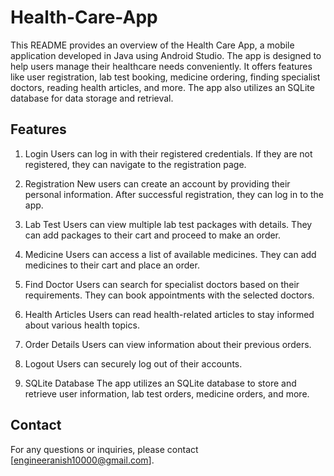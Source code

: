 # Health-Care-App

This README provides an overview of the Health Care App, a mobile application developed in Java using Android Studio. The app is designed to help users manage their healthcare needs conveniently. It offers features like user registration, lab test booking, medicine ordering, finding specialist doctors, reading health articles, and more. The app also utilizes an SQLite database for data storage and retrieval.

## Features
1. Login
Users can log in with their registered credentials.
If they are not registered, they can navigate to the registration page.

2. Registration
New users can create an account by providing their personal information.
After successful registration, they can log in to the app.

3. Lab Test
Users can view multiple lab test packages with details.
They can add packages to their cart and proceed to make an order.

4. Medicine
Users can access a list of available medicines.
They can add medicines to their cart and place an order.

5. Find Doctor
Users can search for specialist doctors based on their requirements.
They can book appointments with the selected doctors.

6. Health Articles
Users can read health-related articles to stay informed about various health topics.

7. Order Details
Users can view information about their previous orders.

8. Logout
Users can securely log out of their accounts.

9. SQLite Database
The app utilizes an SQLite database to store and retrieve user information, lab test orders, medicine orders, and more.

## Contact
For any questions or inquiries, please contact [engineeranish10000@gmail.com].
